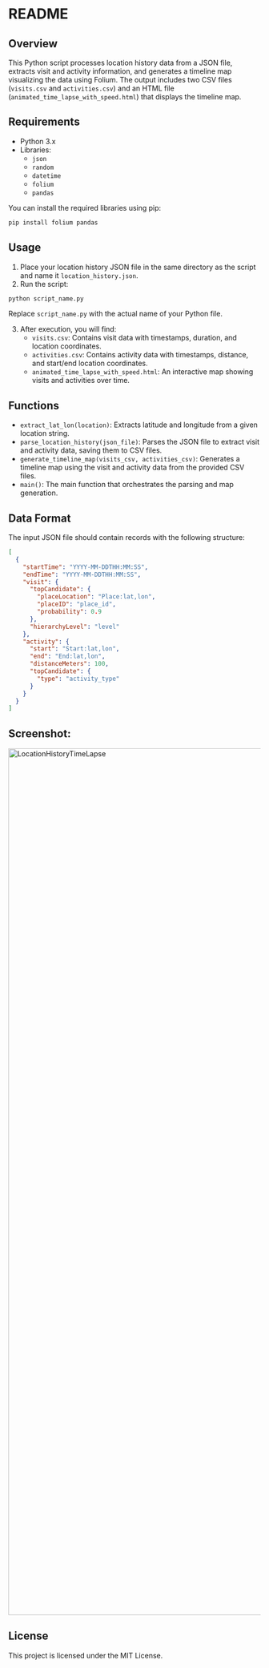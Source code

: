 # README

## Overview

This Python script processes location history data from a JSON file, extracts visit and activity information, and
generates a timeline map visualizing the data using Folium. The output includes two CSV files (`visits.csv` and
`activities.csv`) and an HTML file (`animated_time_lapse_with_speed.html`) that displays the timeline map.

## Requirements

- Python 3.x
- Libraries:
    - `json`
    - `random`
    - `datetime`
    - `folium`
    - `pandas`

You can install the required libraries using pip:

```bash
pip install folium pandas
```

## Usage

1. Place your location history JSON file in the same directory as the script and name it `location_history.json`.
2. Run the script:

```bash
python script_name.py
```

Replace `script_name.py` with the actual name of your Python file.

3. After execution, you will find:
    - `visits.csv`: Contains visit data with timestamps, duration, and location coordinates.
    - `activities.csv`: Contains activity data with timestamps, distance, and start/end location coordinates.
    - `animated_time_lapse_with_speed.html`: An interactive map showing visits and activities over time.

## Functions

- `extract_lat_lon(location)`: Extracts latitude and longitude from a given location string.
- `parse_location_history(json_file)`: Parses the JSON file to extract visit and activity data, saving them to CSV
  files.
- `generate_timeline_map(visits_csv, activities_csv)`: Generates a timeline map using the visit and activity data from
  the provided CSV files.
- `main()`: The main function that orchestrates the parsing and map generation.

## Data Format

The input JSON file should contain records with the following structure:

```json
[
  {
    "startTime": "YYYY-MM-DDTHH:MM:SS",
    "endTime": "YYYY-MM-DDTHH:MM:SS",
    "visit": {
      "topCandidate": {
        "placeLocation": "Place:lat,lon",
        "placeID": "place_id",
        "probability": 0.9
      },
      "hierarchyLevel": "level"
    },
    "activity": {
      "start": "Start:lat,lon",
      "end": "End:lat,lon",
      "distanceMeters": 100,
      "topCandidate": {
        "type": "activity_type"
      }
    }
  }
]
```
## Screenshot:
<img width="1731" alt="LocationHistoryTimeLapse" src="https://github.com/user-attachments/assets/05097f5c-a904-454a-962c-530dc511efda" />

## License

This project is licensed under the MIT License.
